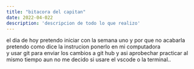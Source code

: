 ```yaml
---
title: "bitacora del capitan"
date: 2022-04-022
description: 'descripcion de todo lo que realizo'
---
```

el dia de hoy pretendo iniciar con la semana uno y por que no acabarla pretendo como dice la instrucion ponerlo en mi computadora  
y usar git para enviar los cambios a git hub y asi aprobechar practicar al mismo tiempo aun no me decido si usare el vscode o la terminal..
